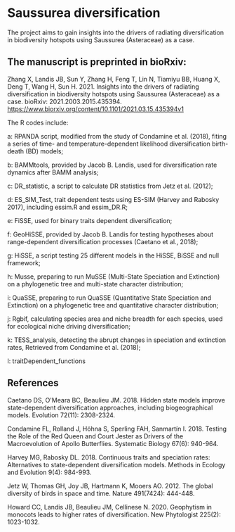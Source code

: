 # Saussurea diversification
The project aims to gain insights into the drivers of radiating diversification in biodiversity hotspots using Saussurea (Asteraceae) as a case. 
## The manuscript is preprinted in bioRxiv:

Zhang X, Landis JB, Sun Y, Zhang H, Feng T, Lin N, Tiamiyu BB, Huang X, Deng T, Wang H, Sun H. 2021. Insights into the drivers of radiating diversification in biodiversity hotspots using Saussurea (Asteraceae) as a case. bioRxiv: 2021.2003.2015.435394. https://www.biorxiv.org/content/10.1101/2021.03.15.435394v1 

The R codes include:

a: RPANDA script, modified from the study of Condamine et al. (2018), fiting a series of time- and temperature-dependent likelihood diversification birth-death (BD) models;

b: BAMMtools, provided by Jacob B. Landis, used for diversification rate dynamics after BAMM analysis;

c: DR_statistic, a script to calculate DR statistics from Jetz et al. (2012);

d: ES_SIM_Test, trait dependent tests using ES-SIM (Harvey and Rabosky 2017), including essim.R and essim_DR.R;

e: FiSSE, used for binary traits dependent diversification;

f: GeoHiSSE, provided by Jacob B. Landis for  testing hypotheses about range-dependent diversification processes (Caetano et al., 2018); 

g: HiSSE, a script testing 25 different models in the HiSSE, BiSSE and null framework;

h: Musse, preparing to run MuSSE (Multi-State Speciation and Extinction) on a phylogenetic tree and multi-state character distribution; 

i: QuaSSE, preparing to run QuaSSE (Quantitative State Speciation and Extinction) on a phylogenetic tree and quantitative character distribution; 

j: Rgbif, calculating species area and niche breadth for each species, used for ecological niche driving diversification;

k: TESS_analysis, detecting the abrupt changes in speciation and extinction rates, Retrieved from Condamine et al. (2018);

l: traitDependent_functions

## References

Caetano DS, O'Meara BC, Beaulieu JM. 2018. Hidden state models improve state-dependent diversification approaches, including biogeographical models. Evolution 72(11): 2308-2324.

Condamine FL, Rolland J, Höhna S, Sperling FAH, Sanmartín I. 2018. Testing the Role of the Red Queen and Court Jester as Drivers of the Macroevolution of Apollo Butterflies. Systematic Biology 67(6): 940-964.

Harvey MG, Rabosky DL. 2018. Continuous traits and speciation rates: Alternatives to state-dependent diversification models. Methods in Ecology and Evolution 9(4): 984-993.

Jetz W, Thomas GH, Joy JB, Hartmann K, Mooers AO. 2012. The global diversity of birds in space and time. Nature 491(7424): 444-448.

Howard CC, Landis JB, Beaulieu JM, Cellinese N. 2020. Geophytism in monocots leads to higher rates of diversification. New Phytologist 225(2): 1023-1032.
